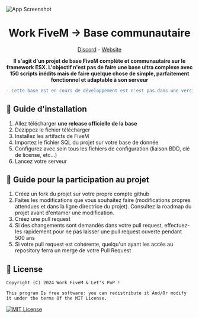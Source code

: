 ![App Screenshot](https://i.imgur.com/xl9o7Io.png)

<h1 align='center'>Work FiveM → Base communautaire</a></h1>
<p align='center'><a href='https://discord.gg/VyRPheG6Es'>Discord</a> - <a href='https://workfivem.lets-pop.fr/'>Website</a></b></h5>

<p align='center'><b>Il s'agit d'un projet de base FiveM complète et communautaire sur le framework ESX. L'objectif n'est pas de faire une base ultra complexe avec 150 scripts inédits mais de faire quelque chose de simple, parfaitement fonctionnel et adaptable à son serveur</b></p>

```diff
- Cette base est en cours de développement est n'est pas dans une version stable utilisable sur votre serveur
```
## 🔧 Guide d'installation
1. Allez télécharger **une release officielle de la base**
2. Dezippez le fichier télécharger
3. Installez les artifacts de FiveM
4. Importez le fichier SQL du projet sur votre base de donnée
5. Configurez avec soin tous les fichiers de configuration (liaison BDD, clé de license, etc...)
6. Lancez votre serveur
## 🔧 Guide pour la participation au projet
1. Créez un fork du projet sur votre propre compte github
2. Faites les modifications que vous souhaitez faire (modifications propres attendues et dans la ligne directrice du projet). Consultez la roadmap du projet avant d'entamer une modification.
3. Créez une pull request
4. Si des changements sont demandés dans votre pull request, effectuez-les rapidement pour ne pas laisser une pull request ouverte pendant 500 ans
5. Si votre pull request est cohérente, quelqu'un ayant les accès au repository ferra un merge de votre Pull Request
## 📜 License
    Copyright (C) 2024 Work FiveM & Let's PoP !

    This program Is free software: you can redistribute it And/Or modify it under the terms Of the MIT License.
[![MIT License](https://img.shields.io/badge/License-MIT-green.svg)](https://github.com/epyidev/workfivem_community/blob/main/LICENSE)
